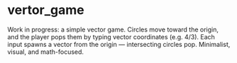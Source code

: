 # vertor_game
Work in progress: a simple vector game. Circles move toward the origin, and the player pops them by typing vector coordinates (e.g. 4/3). Each input spawns a vector from the origin — intersecting circles pop. Minimalist, visual, and math-focused.
